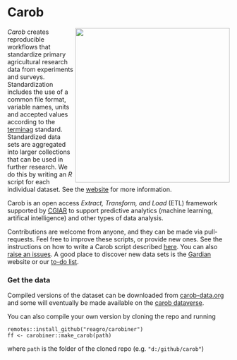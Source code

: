 # Carob

<img align="right" width="350" height="350" src="https://github.com/reagro/carob/raw/master/misc/img/carob.png">

*Carob* creates reproducible workflows that standardize primary agricultural research data from experiments and surveys. Standardization includes the use of a common file format, variable names, units and accepted values according to the [terminag](https://github.com/reagro/terminag) standard. Standardized data sets are aggregated into larger collections that can be used in further research. We do this by writing an *R* script for each individual dataset. See the [website](https://carob-data.org) for more information.

Carob is an open access *Extract, Transform, and Load* (ETL) framework supported by [CGIAR](https://www.cgiar.org/initiative/excellence-in-agronomy/) to support predictive analytics (machine learning, artifical intelligence) and other types of data analysis. 

Contributions are welcome from anyone, and they can be made via pull-requests. Feel free to improve these scripts, or provide new ones. See the instructions on how to write a Carob script described [here](https://carob-data.org/contribute/index.html). You can also [raise an issues](https://github.com/reagro/carob/issues). A good place to discover new data sets is the [Gardian](https://gardian.bigdata.cgiar.org/) website or our [to-do list](https://carob-data.org/contribute/todo.html). 

### Get the data

Compiled versions of the dataset can be downloaded from [carob-data.org](http://carob-data.org) and some will eventually be made available on the [carob dataverse](https://dataverse.harvard.edu/dataverse/carob/).

You can also compile your own version by cloning the repo and running 

```
remotes::install_github("reagro/carobiner")
ff <- carobiner::make_carob(path)
```

where `path` is the folder of the cloned repo (e.g. `"d:/github/carob"`)

